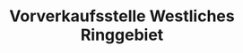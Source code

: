 ---
title: "Vorverkaufsstelle Westliches Ringgebiet"
url: /braunschweig/vorverkaufsstelle-westliches-ringgebiet-goslarsche-strasse/
shop: Tickets
---
